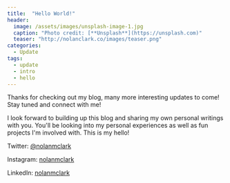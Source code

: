 ```yaml
---
title:  "Hello World!"
header:
  image: /assets/images/unsplash-image-1.jpg
  caption: "Photo credit: [**Unsplash**](https://unsplash.com)"
  teaser: "http://nolanclark.co/images/teaser.png"
categories: 
  - Update
tags:
  - update
  - intro
  - hello
---
```


Thanks for checking out my blog, many more interesting updates to come! Stay tuned and connect with me!

I look forward to building up this blog and sharing my own personal writings with you. You'll be looking into my personal experiences as well as fun projects I'm involved with. This is my hello!

Twitter: [@nolanmclark](http://www.twitter.com/nolanmclark)

Instagram: [nolanmclark](http://www.instagram.com/nolanmclark)

LinkedIn: [nolanmclark](http://www.linkedin.com/nolanmclark)


